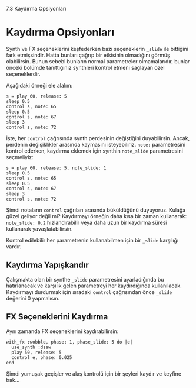 7.3 Kaydırma Opsiyonları

# Kaydırma Opsiyonları

Synth ve FX seçeneklerini keşfederken bazı seçeneklerin `_slide` ile bittiğini fark etmişsindir. Hatta bunları çağrıp bir etkisinin olmadığını görmüş olabilirsin. Bunun sebebi bunların normal parametreler olmamalarıdır, bunlar önceki bölümde tanıttığınız synthleri kontrol etmeni sağlayan özel seçeneklerdir.

Aşağıdaki örneği ele alalım:

```
s = play 60, release: 5
sleep 0.5
control s, note: 65
sleep 0.5
control s, note: 67
sleep 3
control s, note: 72
```

İşte, her `control` çağrısında synth perdesinin değiştiğini duyabilirsin. Ancak, perdenin değişiklikler arasında kaymasını isteyebiliriz. `note:` parametresini kontrol ederken, kaydırma eklemek için synthin `note_slide` parametresini seçmeliyiz:

```
s = play 60, release: 5, note_slide: 1
sleep 0.5
control s, note: 65
sleep 0.5
control s, note: 67
sleep 3
control s, note: 72
```
Şimdi notaların `control` çağrıları arasında büküldüğünü duyuyoruz. Kulağa güzel geliyor değil mi? Kaydırmayı örneğin daha kısa bir zaman kullanarak: `note_slide: 0.2` hızlandırabilir veya daha uzun bir kaydırma süresi kullanarak yavaşlatabilirsin.

Kontrol edilebilir her parametrenin kullanabilmen için bir `_slide` karşılığı vardır.

## Kaydırma Yapışkandır

Çalışmakta olan bir synthe `_slide` parametresini ayarladığında bu hatırlanacak ve karşılık gelen parametreyi her kaydırdığında kullanılacak. Kaydırmayı durdurmak için sıradaki `control` çağrısından önce  `_slide` değerini 0 yapmalısın.

## FX Seçeneklerini Kaydırma

Aynı zamanda FX seçeneklerini kaydırabilirsin:

```
with_fx :wobble, phase: 1, phase_slide: 5 do |e|
  use_synth :dsaw
  play 50, release: 5
  control e, phase: 0.025
end
```

Şimdi yumuşak geçişler ve akış kontrolü için bir şeyleri kaydır ve keyfine bak...

